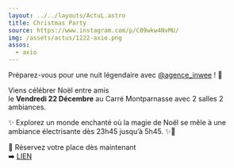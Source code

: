 ```yaml
---
layout: ../../layouts/ActuL.astro
title: Christmas Party
source: https://www.instagram.com/p/C09wkw4NvMU/
img: /assets/actus/1222-axio.png
assos:
  - axio
---
```


Préparez-vous pour une nuit légendaire avec [@agence_inwee](https://www.instagram.com/agence_inwee/) ! 🌟

Viens célébrer Noël entre amis  
le __Vendredi 22 Décembre__ au Carré Montparnasse avec 2 salles 2 ambiances.

✨ Explorez un monde enchanté où la magie de Noël se mêle à une ambiance électrisante dès 23h45 jusqu’à 5h45. ✨🎄

🎉 Réservez votre place dès maintenant  
➡️ [LIEN](https://hicards.fr/events/6579b83bb7c60b049891a20c)
